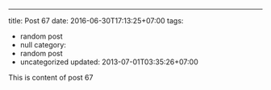---
title: Post 67
date: 2016-06-30T17:13:25+07:00
tags:
  - random post
  - null
category:
  - random post
  - uncategorized
updated: 2013-07-01T03:35:26+07:00

This is content of post 67
